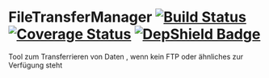 # FileTransferManager  [![Build Status](https://travis-ci.org/MOderkerk/FileTransferManager.svg?branch=master)](https://travis-ci.org/MOderkerk/FileTransferManager) [![Coverage Status](https://coveralls.io/repos/github/MOderkerk/FileTransferManager/badge.svg?branch=master)](https://coveralls.io/github/MOderkerk/FileTransferManager?branch=master) [![DepShield Badge](https://depshield.sonatype.org/badges/MOderkerk/repository/depshield.svg)](https://depshield.github.io)
Tool zum Transferrieren von Daten , wenn kein FTP oder ähnliches zur Verfügung steht
